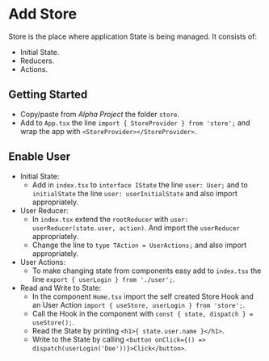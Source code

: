 # Add Store

Store is the place where application State is being managed. It consists of:
- Initial State.
- Reducers.
- Actions.

## Getting Started
- Copy/paste from *Alpha Project* the folder `store`.
- Add to `App.tsx` the line `import { StoreProvider } from 'store';` and wrap the app with `<StoreProvider></StoreProvider>`.

## Enable User

- Initial State:
    - Add in `index.tsx` to `interface IState` the line `user: User;` and to `initialState` the line `user: userInitialState` and also import appropriately.
- User Reducer:
    - In `index.tsx` extend the `rootReducer` with `user: userReducer(state.user, action)`. And import the `userReducer` appropriately.
    - Change the line to `type TAction = UserActions;` and also import appropriately.
- User Actions:
    - To make changing state from components easy add to `index.tsx` the line `export { userLogin } from './user';`.
- Read and Write to State:
    - In the component `Home.tsx` import the self created Store Hook and an User Action `import { useStore, userLogin } from 'store';`.
    - Call the Hook in the component with `const { state, dispatch } = useStore();`.
    - Read the State by printing `<h1>{ state.user.name }</h1>`.
    - Write to the State by calling `<button onClick={() => dispatch(userLogin('Doe'))}>Click</button>`.
